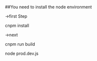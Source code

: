 ##You need to install the node environment

->first Step

cnpm install

->next

cnpm run build

node prod.dev.js
